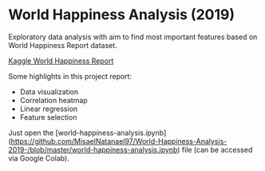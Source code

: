 # World Happiness Analysis (2019)

Exploratory data analysis with aim to find most important features based on World Happiness Report dataset.

[Kaggle World Happiness Report](https://www.kaggle.com/unsdsn/world-happiness)

Some highlights in this project report:
- Data visualization
- Correlation heatmap
- Linear regression
- Feature selection 

Just open the [world-happiness-analysis.ipynb] (https://github.com/MisaelNatanael97/World-Happiness-Analysis-2019-/blob/master/world-happiness-analysis.ipynb) file (can be accessed via Google Colab).
